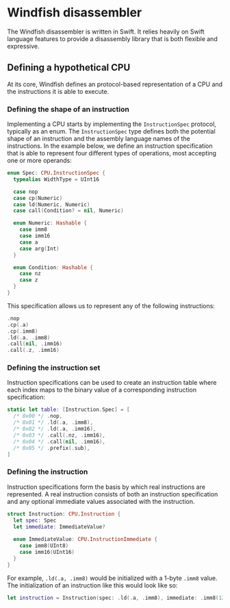 # Windfish disassembler

The Windfish disassembler is written in Swift. It relies heavily on Swift language features to provide a disassembly library that is
both flexible and expressive.

## Defining a hypothetical CPU

At its core, Windfish defines an protocol-based representation of a CPU and the instructions it is able to execute.

### Defining the shape of an instruction

Implementing a CPU starts by implementing the `InstructionSpec` protocol, typically as an enum. The `InstructionSpec` type defines both the potential shape of an instruction and the assembly language names of the instructions. In the example below, we define an instruction specification that is able to represent four different types of operations, most accepting one or more operands:

```swift
enum Spec: CPU.InstructionSpec {
  typealias WidthType = UInt16

  case nop
  case cp(Numeric)
  case ld(Numeric, Numeric)
  case call(Condition? = nil, Numeric)

  enum Numeric: Hashable {
    case imm8
    case imm16
    case a
    case arg(Int)
  }

  enum Condition: Hashable {
    case nz
    case z
  }
}
```

This specification allows us to represent any of the following instructions:

```swift
.nop
.cp(.a)
.cp(.imm8)
.ld(.a, .imm8)
.call(nil, .imm16)
.call(.z, .imm16)
```

### Defining the instruction set

Instruction specifications can be used to create an instruction table where each index maps to the binary value of a corresponding instruction specification:

```swift
static let table: [Instruction.Spec] = [
  /* 0x00 */ .nop,
  /* 0x01 */ .ld(.a, .imm8),
  /* 0x02 */ .ld(.a, .imm16),
  /* 0x03 */ .call(.nz, .imm16),
  /* 0x04 */ .call(nil, .imm16),
  /* 0x05 */ .prefix(.sub),
]
```

### Defining the instruction

Instruction specifications form the basis by which real instructions are represented. A real instruction consists of both an instruction specification and any optional immediate values associated with the instruction. 

```swift
struct Instruction: CPU.Instruction {
  let spec: Spec
  let immediate: ImmediateValue?
  
  enum ImmediateValue: CPU.InstructionImmediate {
    case imm8(UInt8)
    case imm16(UInt16)
  }
}
```

For example, `.ld(.a, .imm8)` would be initialized with a 1-byte `.imm8` value. The initialization of an instruction like this would look like so:

```swift
let instruction = Instruction(spec: .ld(.a, .imm8), immediate: .imm8(127))
```
